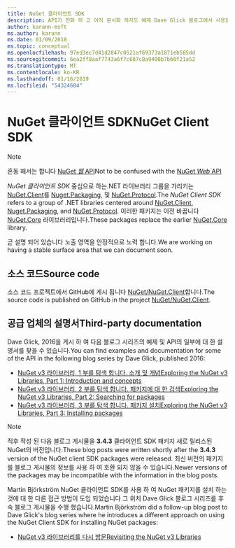 ```yaml
---
title: NuGet 클라이언트 SDK
description: API가 진화 하 고 아직 문서화 하지도 예제 Dave Glick 블로그에서 사용할 수 있습니다.
author: karann-msft
ms.author: karann
ms.date: 01/09/2018
ms.topic: conceptual
ms.openlocfilehash: 97ed3ec7d41d2847c0521af69373a1871eb585dd
ms.sourcegitcommit: 6ea2ff8aaf7743a6f7c687c8a9400b7b60f21a52
ms.translationtype: MT
ms.contentlocale: ko-KR
ms.lasthandoff: 01/16/2019
ms.locfileid: "54324684"
---
```

# <a name="nuget-client-sdk"></a><span data-ttu-id="ad53e-103">NuGet 클라이언트 SDK</span><span class="sxs-lookup"><span data-stu-id="ad53e-103">NuGet Client SDK</span></span>

> [!Note]
> <span data-ttu-id="ad53e-104">혼동 해서는 합니다 [NuGet *웹* API](https://docs.microsoft.com/en-us/nuget/api/overview)</span><span class="sxs-lookup"><span data-stu-id="ad53e-104">Not to be confused with the [NuGet *Web* API](https://docs.microsoft.com/en-us/nuget/api/overview)</span></span>

<span data-ttu-id="ad53e-105">*NuGet 클라이언트 SDK* 중심으로 하는.NET 라이브러리 그룹을 가리키는 [NuGet.Client](https://www.nuget.org/packages/NuGet.Client)를 [Nuget.Packaging](https://www.nuget.org/packages/NuGet.Packaging), 및 [NuGet.Protocol](https://www.nuget.org/packages/NuGet.Protocol).</span><span class="sxs-lookup"><span data-stu-id="ad53e-105">The *NuGet Client SDK* refers to a group of .NET libraries centered around [NuGet.Client](https://www.nuget.org/packages/NuGet.Client), [Nuget.Packaging](https://www.nuget.org/packages/NuGet.Packaging), and [NuGet.Protocol](https://www.nuget.org/packages/NuGet.Protocol).</span></span> <span data-ttu-id="ad53e-106">이러한 패키지는 이전 바꿉니다 [NuGet.Core](https://www.nuget.org/packages/NuGet.Core/) 라이브러리입니다.</span><span class="sxs-lookup"><span data-stu-id="ad53e-106">These packages replace the earlier [NuGet.Core](https://www.nuget.org/packages/NuGet.Core/) library.</span></span>

<span data-ttu-id="ad53e-107">곧 설명 되어 있습니다 노출 영역을 안정적으로 노력 합니다.</span><span class="sxs-lookup"><span data-stu-id="ad53e-107">We are working on having a stable surface area that we can document soon.</span></span>

## <a name="source-code"></a><span data-ttu-id="ad53e-108">소스 코드</span><span class="sxs-lookup"><span data-stu-id="ad53e-108">Source code</span></span>

<span data-ttu-id="ad53e-109">소스 코드 프로젝트에서 GitHub에 게시 됩니다 [NuGet/NuGet.Client](https://github.com/NuGet/NuGet.Client)합니다.</span><span class="sxs-lookup"><span data-stu-id="ad53e-109">The source code is published on GitHub in the project [NuGet/NuGet.Client](https://github.com/NuGet/NuGet.Client).</span></span>

## <a name="third-party-documentation"></a><span data-ttu-id="ad53e-110">공급 업체의 설명서</span><span class="sxs-lookup"><span data-stu-id="ad53e-110">Third-party documentation</span></span>

<span data-ttu-id="ad53e-111">Dave Glick, 2016을 게시 하 여 다음 블로그 시리즈의 예제 및 API의 일부에 대 한 설명서를 찾을 수 있습니다.</span><span class="sxs-lookup"><span data-stu-id="ad53e-111">You can find examples and documentation for some of the API in the following blog series by Dave Glick, published 2016:</span></span>

- [<span data-ttu-id="ad53e-112">NuGet v3 라이브러리, 1 부를 탐색 합니다. 소개 및 개념</span><span class="sxs-lookup"><span data-stu-id="ad53e-112">Exploring the NuGet v3 Libraries, Part 1: Introduction and concepts</span></span>](http://daveaglick.com/posts/exploring-the-nuget-v3-libraries-part-1)
- [<span data-ttu-id="ad53e-113">NuGet v3 라이브러리, 2 부를 탐색 합니다. 패키지에 대 한 검색</span><span class="sxs-lookup"><span data-stu-id="ad53e-113">Exploring the NuGet v3 Libraries, Part 2: Searching for packages</span></span>](http://daveaglick.com/posts/exploring-the-nuget-v3-libraries-part-2)
- [<span data-ttu-id="ad53e-114">NuGet v3 라이브러리, 3 부를 탐색 합니다. 패키지 설치</span><span class="sxs-lookup"><span data-stu-id="ad53e-114">Exploring the NuGet v3 Libraries, Part 3: Installing packages</span></span>](http://daveaglick.com/posts/exploring-the-nuget-v3-libraries-part-3)

> [!Note]
> <span data-ttu-id="ad53e-115">직후 작성 된 다음 블로그 게시물을 **3.4.3** 클라이언트 SDK 패키지 새로 릴리스된 NuGet의 버전입니다.</span><span class="sxs-lookup"><span data-stu-id="ad53e-115">These blog posts were written shortly after the **3.4.3** version of the NuGet client SDK packages were released.</span></span>
> <span data-ttu-id="ad53e-116">최신 버전의 패키지를 블로그 게시물의 정보를 사용 하 여 호환 되지 않을 수 있습니다.</span><span class="sxs-lookup"><span data-stu-id="ad53e-116">Newer versions of the packages may be incompatible with the information in the blog posts.</span></span>

<span data-ttu-id="ad53e-117">Martin Björkström NuGet 클라이언트 SDK를 사용 하 여 NuGet 패키지를 설치 하는 것에 대 한 다른 접근 방법이 도입 되었습니다 그 위치 Dave Glick 블로그 시리즈를 후속 블로그 게시물을 수행 했습니다.</span><span class="sxs-lookup"><span data-stu-id="ad53e-117">Martin Björkström did a follow-up blog post to Dave Glick's blog series where he introduces a different approach on using the NuGet Client SDK for installing NuGet packages:</span></span>

- [<span data-ttu-id="ad53e-118">NuGet v3 라이브러리를 다시 방문</span><span class="sxs-lookup"><span data-stu-id="ad53e-118">Revisiting the NuGet v3 Libraries</span></span>](https://martinbjorkstrom.com/posts/2018-09-19-revisiting-nuget-client-libraries)
